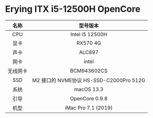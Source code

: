 # Erying ITX i5-12500H OpenCore


名称  | 型号版本  
|:-------------:|:-------------:|
CPU | Intel i5 12500H
显卡 | RX570 4G
声卡 | ALC897
网卡 | intel
无线网卡  | BCM943602CS
SSD  | 	M2 接口的 NVME协议 HS-SSD-C2000Pro 512G
系统  | macOS 13.3
引导 | 	OpenCore 0.9.8
机型 |  iMac Pro 7.1 (2019)